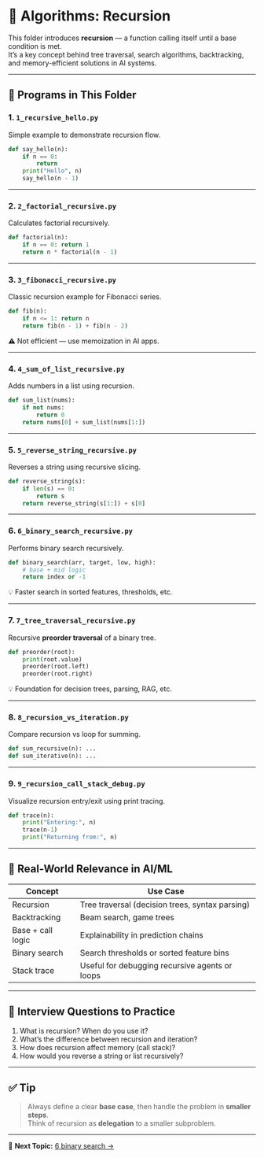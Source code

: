 # 🧠 Algorithms: Recursion

This folder introduces **recursion** — a function calling itself until a base condition is met.  
It’s a key concept behind tree traversal, search algorithms, backtracking, and memory-efficient solutions in AI systems.

---

## 📌 Programs in This Folder

### 1. `1_recursive_hello.py`

Simple example to demonstrate recursion flow.

```python
def say_hello(n):
    if n == 0:
        return
    print("Hello", n)
    say_hello(n - 1)
```

---

### 2. `2_factorial_recursive.py`

Calculates factorial recursively.

```python
def factorial(n):
    if n == 0: return 1
    return n * factorial(n - 1)
```

---

### 3. `3_fibonacci_recursive.py`

Classic recursion example for Fibonacci series.

```python
def fib(n):
    if n <= 1: return n
    return fib(n - 1) + fib(n - 2)
```

⚠️ Not efficient — use memoization in AI apps.

---

### 4. `4_sum_of_list_recursive.py`

Adds numbers in a list using recursion.

```python
def sum_list(nums):
    if not nums:
        return 0
    return nums[0] + sum_list(nums[1:])
```

---

### 5. `5_reverse_string_recursive.py`

Reverses a string using recursive slicing.

```python
def reverse_string(s):
    if len(s) == 0:
        return s
    return reverse_string(s[1:]) + s[0]
```

---

### 6. `6_binary_search_recursive.py`

Performs binary search recursively.

```python
def binary_search(arr, target, low, high):
    # base + mid logic
    return index or -1
```

💡 Faster search in sorted features, thresholds, etc.

---

### 7. `7_tree_traversal_recursive.py`

Recursive **preorder traversal** of a binary tree.

```python
def preorder(root):
    print(root.value)
    preorder(root.left)
    preorder(root.right)
```

💡 Foundation for decision trees, parsing, RAG, etc.

---

### 8. `8_recursion_vs_iteration.py`

Compare recursion vs loop for summing.

```python
def sum_recursive(n): ...
def sum_iterative(n): ...
```

---

### 9. `9_recursion_call_stack_debug.py`

Visualize recursion entry/exit using print tracing.

```python
def trace(n):
    print("Entering:", n)
    trace(n-1)
    print("Returning from:", n)
```

---

## 🎯 Real-World Relevance in AI/ML

| Concept          | Use Case |
|------------------|----------|
| Recursion        | Tree traversal (decision trees, syntax parsing) |
| Backtracking     | Beam search, game trees |
| Base + call logic| Explainability in prediction chains |
| Binary search    | Search thresholds or sorted feature bins |
| Stack trace      | Useful for debugging recursive agents or loops |

---

## 🧠 Interview Questions to Practice

1. What is recursion? When do you use it?
2. What’s the difference between recursion and iteration?
3. How does recursion affect memory (call stack)?
4. How would you reverse a string or list recursively?

---

## ✅ Tip

> Always define a clear **base case**, then handle the problem in **smaller steps**.  
> Think of recursion as **delegation** to a smaller subproblem.

---

📁 **Next Topic:** [6 binary search →](../06%20binary%20search/)